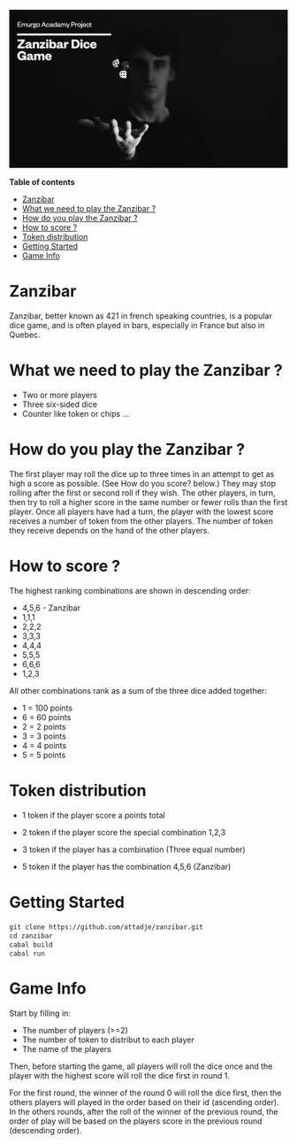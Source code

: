 ![magnific-logo](./src/img/zanzibar.png)

**Table of contents**

- [Zanzibar](#Zanzibar)
- [What we need to play the Zanzibar ?](#What-we-need-to-play-the-Zanzibar-?)
- [How do you play the Zanzibar ?](#How-do-you-play-the-Zanzibar-?)
- [How to score ?](#How-to-score-?)
- [Token distribution](#Token-distribution)
- [Getting Started](#Getting-Started)
- [Game Info](#Game-Info)

# Zanzibar

Zanzibar, better known as 421 in french speaking countries, is a popular dice game, and is often played in bars, especially in France but also in Quebec.

# What we need to play the Zanzibar ?

- Two or more players
- Three six-sided dice
- Counter like token or chips …

# How do you play the Zanzibar ?

The first player may roll the dice up to three times in an attempt to get as high a score as possible. (See How do you score? below.) They may stop rolling after the first or second roll if they wish.
The other players, in turn, then try to roll a higher score in the same number or fewer rolls than the first player.
Once all players have had a turn, the player with the lowest score receives a number of token from the other players. The number of token they receive depends on the hand of the other players.

# How to score ?

The highest ranking combinations are shown in descending order:

- 4,5,6 - Zanzibar
- 1,1,1
- 2,2,2
- 3,3,3
- 4,4,4
- 5,5,5
- 6,6,6
- 1,2,3

All other combinations rank as a sum of the three dice added together:

- 1 = 100 points
- 6 = 60 points
- 2 = 2 points
- 3 = 3 points
- 4 = 4 points
- 5 = 5 points

# Token distribution

- 1 token if the player score a points total

- 2 token if the player score the special combination 1,2,3

- 3 token if the player has a combination (Three equal number)

- 5 token if the player has the combination 4,5,6 (Zanzibar)

# Getting Started

```consol
git clone https://github.com/attadje/zanzibar.git
cd zanzibar
cabal build
cabal run
```

# Game Info

Start by filling in:

- The number of players (>=2)
- The number of token to distribut to each player
- The name of the players

Then, before starting the game, all players will roll the dice once and the player with the highest score will roll the dice first in round 1.

For the first round, the winner of the round 0 will roll the dice first, then the others players will played in the order based on their id (ascending order). In the others rounds, after the roll of the winner of the previous round, the order of play will be based on the players score in the previous round (descending order). 

